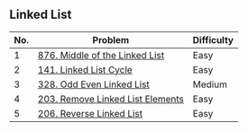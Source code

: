 ## Linked List

| No.  | Problem                                                                       | Difficulty |
|----|---------------------------------------------------------------------------------|------------|
| 1  | [876. Middle of the Linked List](https://leetcode.com/problems/middle-of-the-linked-list/description/)                   | Easy       |
| 2  | [141. Linked List Cycle](https://leetcode.com/problems/linked-list-cycle/description/)                   | Easy       |
| 3  | [328. Odd Even Linked List](https://leetcode.com/problems/odd-even-linked-list/description/)                   | Medium       |
| 4  | [203. Remove Linked List Elements](https://leetcode.com/problems/remove-linked-list-elements/description/)                   | Easy       |
| 5  | [206. Reverse Linked List](https://leetcode.com/problems/reverse-linked-list/description/)                   | Easy       |

